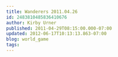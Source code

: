 ```yaml
---
title: Wanderers 2011.04.26
id: 2483810485836410676
author: Kirby Urner
published: 2011-04-29T08:15:00.000-07:00
updated: 2012-06-17T10:13:13.863-07:00
blog: world_game
tags: 
---
```



